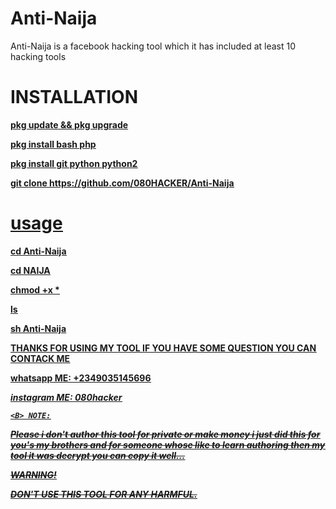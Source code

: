 # Anti-Naija
Anti-Naija is a facebook hacking tool which it has included at least 10 hacking tools

# INSTALLATION

<b><h><u>pkg update && pkg upgrade

<b><h><u>pkg install bash php
 
 <b><h><u>pkg install git python python2
 
 <b><h><u>git clone https://github.com/080HACKER/Anti-Naija
  
  # usage
  
 <b><h><u>cd Anti-Naija
  
  <b><h><u>cd NAIJA

<b><h><u>chmod +x *
  
  <b><h><u>ls 
 
<b><h><u>sh Anti-Naija
   
 <B><U>THANKS FOR USING MY TOOL IF YOU HAVE SOME QUESTION YOU CAN CONTACK ME
  
  <W> whatsapp ME: +2349035145696
  
  <I> instagram ME: 080hacker
    
    
    <B> NOTE:
    
   <s> Please i don't author this tool for private
    or make money i just did this for you's my brothers and for someone whose like to learn authoring then my tool it was decrypt you can copy it well...
  
  <B> WARNING!
  
  DON'T USE THIS TOOL FOR ANY HARMFUL.
